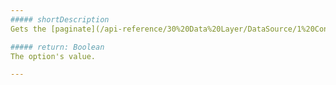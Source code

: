 ```yaml
---
##### shortDescription
Gets the [paginate](/api-reference/30%20Data%20Layer/DataSource/1%20Configuration/paginate.md '/Documentation/ApiReference/Data_Layer/DataSource/Configuration/#paginate') option's value.

##### return: Boolean
The option's value.

---
```

